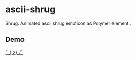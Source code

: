 # ascii-shrug

Shrug. Animated ascii shrug emoticon as Polymer element..


## Demo

[¯\_(ツ)_/¯](http://carmenpopoviciu.github.io/ascii-heart/components/ascii-heart/demo/)